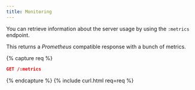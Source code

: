 ```yaml
---
title: Monitoring
---
```


You can retrieve information about the server usage by using the `:metrics`
endpoint.

This returns a _Prometheus_ compatible response with a bunch of metrics.

{% capture req %}

```json
GET /:metrics
```
{% endcapture %}
{% include curl.html req=req %}


<div style="min-height: 800px"></div>
